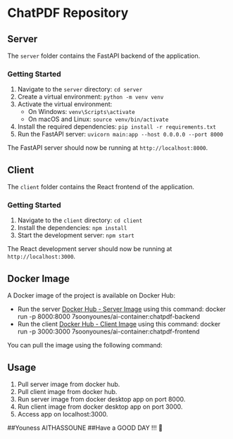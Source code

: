 # ChatPDF Repository

## Server

The `server` folder contains the FastAPI backend of the application.

### Getting Started

1. Navigate to the `server` directory: `cd server`
2. Create a virtual environment: `python -m venv venv`
3. Activate the virtual environment:
   - On Windows: `venv\Scripts\activate`
   - On macOS and Linux: `source venv/bin/activate`
4. Install the required dependencies: `pip install -r requirements.txt`
5. Run the FastAPI server: `uvicorn main:app --host 0.0.0.0 --port 8000`

The FastAPI server should now be running at `http://localhost:8000`.

## Client

The `client` folder contains the React frontend of the application.

### Getting Started

1. Navigate to the `client` directory: `cd client`
2. Install the dependencies: `npm install`
3. Start the development server: `npm start`

The React development server should now be running at `http://localhost:3000`.

## Docker Image

A Docker image of the project is available on Docker Hub:


- Run the server [Docker Hub - Server Image](https://hub.docker.com/layers/7soonyounes/ai-container/chatpdf-backend/images/sha256-f5e1d96f1ab022862cdf4c00c7b8ffb9d19f87e1280b4f258af5aa5be3eea483?context=repo) using this command: docker run -p 8000:8000 7soonyounes/ai-container:chatpdf-backend
- Run the client [Docker Hub - Client Image](https://hub.docker.com/layers/7soonyounes/ai-container/chatpdf-frontend/images/sha256-2706cc1542fb3f546fd91dc3a6055a5fa09c47119963dcf7aa09a836e6d955e2?context=repo) using this command: docker run -p 3000:3000 7soonyounes/ai-container:chatpdf-frontend

You can pull the image using the following command:


## Usage

1. Pull server image from docker hub.
2. Pull client image from docker hub.
3. Run server image from docker desktop app on port 8000.
4. Run client image from docker desktop app on port 3000.
5. Access app on  localhost:3000.

##Youness AITHASSOUNE 
##Have a GOOD DAY !!! 🚀



